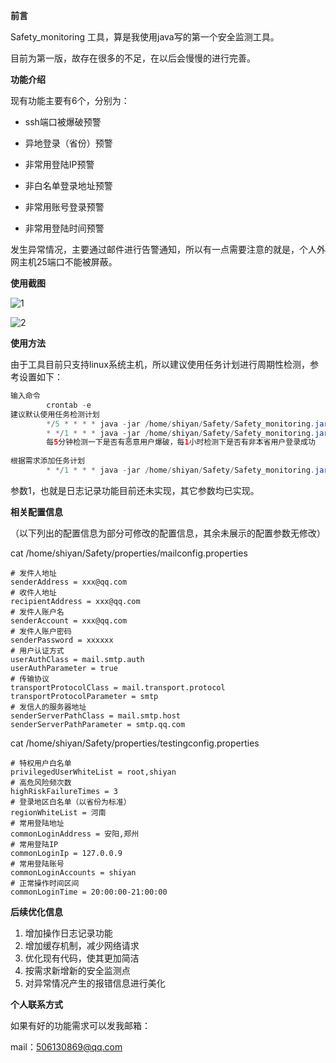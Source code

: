 **前言**

Safety_monitoring 工具，算是我使用java写的第一个安全监测工具。

目前为第一版，故存在很多的不足，在以后会慢慢的进行完善。

**功能介绍**

现有功能主要有6个，分别为：

- ssh端口被爆破预警

- 异地登录（省份）预警
- 非常用登陆IP预警
- 非白名单登录地址预警
- 非常用账号登录预警
- 非常用登陆时间预警

发生异常情况，主要通过邮件进行告警通知，所以有一点需要注意的就是，个人外网主机25端口不能被屏蔽。

**使用截图**

![1](https://raw.githubusercontent.com/shiyan-520/Safety/master/img/1.png)

![2](https://raw.githubusercontent.com/shiyan-520/Safety/master/img/2.png)

**使用方法**

由于工具目前只支持linux系统主机，所以建议使用任务计划进行周期性检测，参考设置如下：

```java
输入命令
        crontab -e
建议默认使用任务检测计划    
        */5 * * * * java -jar /home/shiyan/Safety/Safety_monitoring.jar 2
    	* */1 * * * java -jar /home/shiyan/Safety/Safety_monitoring.jar 3
		每5分钟检测一下是否有恶意用户爆破，每1小时检测下是否有非本省用户登录成功
        
根据需求添加任务计划
		* */1 * * * java -jar /home/shiyan/Safety/Safety_monitoring.jar 4,6,7

```

参数1，也就是日志记录功能目前还未实现，其它参数均已实现。

**相关配置信息**

（以下列出的配置信息为部分可修改的配置信息，其余未展示的配置参数无修改）

cat /home/shiyan/Safety/properties/mailconfig.properties

```properties
# 发件人地址
senderAddress = xxx@qq.com
# 收件人地址
recipientAddress = xxx@qq.com
# 发件人账户名
senderAccount = xxx@qq.com
# 发件人账户密码
senderPassword = xxxxxx
# 用户认证方式
userAuthClass = mail.smtp.auth
userAuthParameter = true
# 传输协议
transportProtocolClass = mail.transport.protocol
transportProtocolParameter = smtp
# 发信人的服务器地址
senderServerPathClass = mail.smtp.host
senderServerPathParameter = smtp.qq.com
```

cat /home/shiyan/Safety/properties/testingconfig.properties

```properties
# 特权用户白名单
privilegedUserWhiteList = root,shiyan
# 高危风险频次数
highRiskFailureTimes = 3
# 登录地区白名单（以省份为标准）
regionWhiteList = 河南
# 常用登陆地址
commonLoginAddress = 安阳,郑州
# 常用登陆IP
commonLoginIp = 127.0.0.9
# 常用登陆账号
commonLoginAccounts = shiyan
# 正常操作时间区间
commonLoginTime = 20:00:00-21:00:00
```

**后续优化信息**

1. 增加操作日志记录功能
2. 增加缓存机制，减少网络请求
3. 优化现有代码，使其更加简洁
4. 按需求新增新的安全监测点
5. 对异常情况产生的报错信息进行美化

**个人联系方式**

如果有好的功能需求可以发我邮箱：

mail：506130869@qq.com



